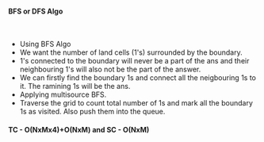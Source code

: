 #### BFS or DFS Algo
​
- Using BFS Algo
- We want the number of land cells (1's) surrounded by the boundary.
- 1's connected to the boundary will never be a part of the ans and their neighbouring 1's will also not be the part of the answer.
- We can firstly find the boundary 1s and connect all the neigbouring 1s to it. The ramining 1s will be the ans.
- Applying multisource BFS.
- Traverse the grid to count total number of 1s and mark all the boundary 1s as visited. Also push them into the queue.
​
​
#### TC - O(NxMx4)+O(NxM) and SC - O(NxM)